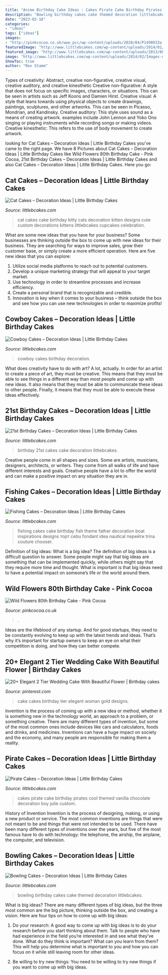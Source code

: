 ```yaml
---
title: "Anime Birthday Cake Ideas : Cakes Pirate Cake Birthday Pirates Cool Themed Vanilla Chocolate Decoration Boy Julie Custom"
description: "Bowling birthday cakes cake themed decoration littlebcakes"
date: "2023-02-18"
categories:
- "ideas"
tags: ["ideas"]
images:
- "http://pinkcocoa.co.uk/www_pcc/wp-content/uploads/2020/04/P1490833a.jpg"
featuredImage: "http://www.littlebcakes.com/wp-content/uploads/2014/01/Bowling-Birthday-Cakes.jpg"
featured_image: "http://www.littlebcakes.com/wp-content/uploads/2013/08/Pirate-Cake.jpg"
image: "http://www.littlebcakes.com/wp-content/uploads/2014/02/Images-of-21st-Birthday-Cakes.jpg"
ShowToc: true
author: "Rex Stamm"
---
```



Types of creativity: Abstract, creative non-figurative, creative visual, creative auditory, and creative kinesthetic
Creative non-figurative: A style that does not focus on specific images, characters, or situations. This can be seen in artists such as Jeff Koons and Damien Hirst. Creative visual: A style that leans towards using physical objects to create drawings, paintings, sculptures, and other artworks. This can be seen in Picasso, Mondrian, and Kandinsky. Creative auditory: This style uses sound as a means of creating artwork. examples include John Lennon and Yoko Ono singing or playing instruments while recording songs or making videos. Creative kinesthetic: This refers to the use of body movement to create artwork.

	

		
looking for Cat Cakes – Decoration Ideas | Little Birthday Cakes you've came to the right page. We have 8 Pictures about Cat Cakes – Decoration Ideas | Little Birthday Cakes like Wild Flowers 80th Birthday Cake - Pink Cocoa, 21st Birthday Cakes – Decoration Ideas | Little Birthday Cakes and also Cat Cakes – Decoration Ideas | Little Birthday Cakes. Here you go:
		
    
## Cat Cakes – Decoration Ideas | Little Birthday Cakes

<img loading=lazy src="https://www.littlebcakes.com/wp-content/uploads/2014/01/Cat-Cakes.jpg" onerror="this.onerror=null;this.src='https://tse4.mm.bing.net/th?id=OIP.W2YtTAyoa8WdHetsdiGXSAHaJ4&amp;pid=15.1';" alt="Cat Cakes – Decoration Ideas | Little Birthday Cakes">

_Source: littlebcakes.com_

>cat cakes cake birthday kitty cats decoration kitten designs cute custom decorations kittens littlebcakes cupcakes celebration. 

	

What are some new ideas that you have for your business?
Some businesses are thinking outside the box to come up with new ideas for their business. They are searching for ways to improve sales, grow their customer base, or simply create a more efficient operation. Here are five new ideas that you can explore: 
1) Utilize social media platforms to reach out to potential customers.
2) Develop a unique marketing strategy that will appeal to your target market. 
3) Use technology in order to streamline processes and increase efficiency. 
4) Create a personal brand that is recognizable and credible. 
5) Innovation is key when it comes to your business – think outside the box and see how you can use new technologies in order to maximize profits!

    
## Cowboy Cakes – Decoration Ideas | Little Birthday Cakes

<img loading=lazy src="http://www.littlebcakes.com/wp-content/uploads/2014/02/Cowboy-Wedding-Cakes.jpg" onerror="this.onerror=null;this.src='https://tse3.mm.bing.net/th?id=OIP.OA0mNdhMvr2LFDIbD5nAIQHaMX&amp;pid=15.1';" alt="Cowboy Cakes – Decoration Ideas | Little Birthday Cakes">

_Source: littlebcakes.com_

>cowboy cakes birthday decoration. 

	

What does creativity have to do with art? A lot, actually. In order for an artist to create a piece of art, they must be creative. This means that they must be able to see things in a different way than most people and come up with new ideas. It also means that they must be able to communicate these ideas to other people. Finally, it means that they must be able to execute these ideas effectively.

    
## 21st Birthday Cakes – Decoration Ideas | Little Birthday Cakes

<img loading=lazy src="http://www.littlebcakes.com/wp-content/uploads/2014/02/Images-of-21st-Birthday-Cakes.jpg" onerror="this.onerror=null;this.src='https://tse3.mm.bing.net/th?id=OIP.7ceUCD8BGLXEkUFyYyEfdAHaJ4&amp;pid=15.1';" alt="21st Birthday Cakes – Decoration Ideas | Little Birthday Cakes">

_Source: littlebcakes.com_

>birthday 21st cakes cake decoration littlebcakes. 

	

Creative people come in all shapes and sizes. Some are artists, musicians, designers, architects, or writers. They come from all walks of life and have different interests and goals. Creative people have a lot to offer the world and can make a positive impact on any situation they are in.

    
## Fishing Cakes – Decoration Ideas | Little Birthday Cakes

<img loading=lazy src="http://www.littlebcakes.com/wp-content/uploads/2014/01/Fishing-Cakes-Images-768x1024.jpg" onerror="this.onerror=null;this.src='https://tse1.mm.bing.net/th?id=OIP.S3wlJN5qLFvpB1LYeXJyMwHaJ4&amp;pid=15.1';" alt="Fishing Cakes – Decoration Ideas | Little Birthday Cakes">

_Source: littlebcakes.com_

>fishing cakes cake birthday fish theme father decoration boat inspirations designs торт cebu fondant idea nautical перейти trina couture chooser. 

	

Definition of big ideas: What is a big idea?
The definition of big ideas is a difficult question to answer. Some people might say that big ideas are something that can be implemented quickly, while others might say that they require more time and thought. What is important is that big ideas need to have a potential impact on someone’s life or the world around them.

    
## Wild Flowers 80th Birthday Cake - Pink Cocoa

<img loading=lazy src="http://pinkcocoa.co.uk/www_pcc/wp-content/uploads/2020/04/P1490833a.jpg" onerror="this.onerror=null;this.src='https://tse2.mm.bing.net/th?id=OIP.Lng9yvhOcj3KYNxzV4gyzgHaJ-&amp;pid=15.1';" alt="Wild Flowers 80th Birthday Cake - Pink Cocoa">

_Source: pinkcocoa.co.uk_

>. 

	

Ideas are the lifeblood of any startup. And for good startups, they need to be constantly evolving to keep up with the latest trends and ideas. That’s why it’s important for startup owners to keep an eye on what their competition is doing, and how they can better compete.

    
## 20+ Elegant 2 Tier Wedding Cake With Beautiful Flower | Birthday Cakes

<img loading=lazy src="https://i.pinimg.com/736x/30/72/e3/3072e3091a31e3c0c7b4fc1b0f8c58ca.jpg" onerror="this.onerror=null;this.src='https://tse1.mm.bing.net/th?id=OIP.HV-OZm4ZwMI9H0P1GPoZXwAAAA&amp;pid=15.1';" alt="20+ Elegant 2 Tier Wedding Cake With Beautiful Flower | Birthday cakes">

_Source: pinterest.com_

>cake cakes birthday tier elegant woman gold designs. 

	

Invention is the process of coming up with a new idea or method, whether it is something new in the technology world, an approach to a problem, or something creative. There are many different types of invention, but some of the most common ones include devices like cars and calculators, foods and drinks, and medicines. Inventions can have a huge impact on society and the economy, and many people are responsible for making them a reality.

    
## Pirate Cakes – Decoration Ideas | Little Birthday Cakes

<img loading=lazy src="http://www.littlebcakes.com/wp-content/uploads/2013/08/Pirate-Cake.jpg" onerror="this.onerror=null;this.src='https://tse1.mm.bing.net/th?id=OIP.R3Y5PYGv4gTqSeNIEjy6xQHaKt&amp;pid=15.1';" alt="Pirate Cakes – Decoration Ideas | Little Birthday Cakes">

_Source: littlebcakes.com_

>cakes pirate cake birthday pirates cool themed vanilla chocolate decoration boy julie custom. 

	

History of Invention
Invention is the process of designing, making, or using a new product or service. The most common inventions are things that were not meant to be and things that were not intended to be used. There have been many different types of inventions over the years, but five of the most famous have to do with technology: the telephone, the airship, the airplane, the computer, and television.

    
## Bowling Cakes – Decoration Ideas | Little Birthday Cakes

<img loading=lazy src="http://www.littlebcakes.com/wp-content/uploads/2014/01/Bowling-Birthday-Cakes.jpg" onerror="this.onerror=null;this.src='https://tse4.mm.bing.net/th?id=OIP.kiqHaxOeQgughU9ez7J8zgHaJ-&amp;pid=15.1';" alt="Bowling Cakes – Decoration Ideas | Little Birthday Cakes">

_Source: littlebcakes.com_

>bowling birthday cakes cake themed decoration littlebcakes. 

	

What is big ideas?
There are many different types of big ideas, but the three most common are the big picture, thinking outside the box, and creating a vision. Here are four tips on how to come up with big ideas:
1. Do your research: A good way to come up with big ideas is to do your research before you start thinking about them. Talk to people who have had experience in the field you’re interested in and see what they’ve done. What do they think is important? What can you learn from them? This will help you determine what is important to you and how you can focus on it while still leaving room for other ideas.

2. Be willing to try new things: You need to be willing to try new things if you want to come up with big ideas.

